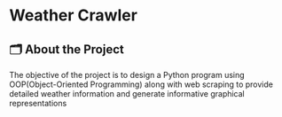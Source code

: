 # Weather Crawler


## :card_index_dividers: About the Project

The objective of the project is to design a Python program using OOP(Object-Oriented Programming) along with web scraping  to provide detailed weather information and generate informative graphical representations
